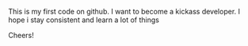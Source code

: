 This is my first code on github. 
I want to become a kickass developer. I hope i stay consistent and learn a lot of things

Cheers!